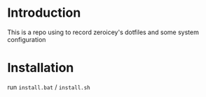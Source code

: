 # Introduction
This is a repo using to record zeroicey's dotfiles and some system configuration

# Installation
run `install.bat` / `install.sh`
